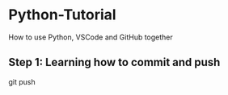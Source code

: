 # Python-Tutorial
How to use Python, VSCode and GitHub together

## Step 1: Learning how to commit and push
git push